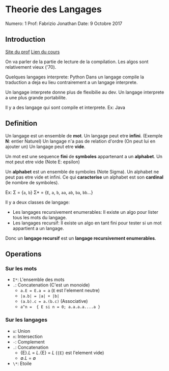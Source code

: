 # Theorie des Langages

Numero: 1
Prof: Fabrizio Jonathan
Date: 9 Octobre 2017

## Introduction

[Site du prof](http://jo.fabrizio.free.fr)
[Lien du cours](https://www.lrde.epita.fr/wiki/Courses/THL)

On va parler de la partie de lecture de la compilation.
Les algos sont relativement vieux ('70).

Quelques langages interprete: Python
Dans un langage compile la traduction a deja eu lieu contrairement a un langage
interprete.

Un langage interprete donne plus de flexibilie au dev.
Un langage interprete a une plus grande portabilite.

Il y a des langage qui sont compile et interprete. Ex: Java

## Definition

Un langage est un ensemble de **mot**.
Un langage peut etre **infini**. (Exemple **N**: entier Naturel)
Un langage n'a pas de relation d'ordre (On peut lui en ajouter un)
Un langage peut etre **vide**.

Un mot est une sequence **fini** de **symboles** appartenant a un **alphabet**.
Un mot peut etre vide (Note E: epsilon)

Un **alphabet** est un ensemble de symboles (Note Sigma).
Un alphabet ne peut pas etre vide et infini.
Ce qui **caracterise** un alphabet est son **cardinal** (le nombre de symboles).

Ex:
Σ = {`a`, `b`}
Σ* = {`E`, `a`, `b`, `aa`, `ab`, `ba`, `bb`...}

Il y a deux classes de langage:
* Les langages recursivement enumerables: Il existe un algo pour lister tous les mots du langage.
* Les langages recursif: Il existe un algo en tant fini pour tester si un mot appartient a un langage.

Donc un **langage recursif** est un **langage recursivement enumerables**.

## Operations

### Sur les mots

* `Σ*`: L'ensemble des mots
* `.`: Concatenation (C'est un monoide)
  * `a.E = E.a = a` (`E` est l'element neutre)
  * `|a.b| = |a| + |b|`
  * `(a.b).c = a.(b.c)` (Associative)
  * `a^n =  { E si n = 0; a.a.a.a....a }`

### Sur les langages

* `∪`: Union
* `∩`: Intersection
* `-`: Complement
* `.`: Concatenation
  * {E}.*L* = *L*.{E} = *L* (`{E}` est l'element vide)
  * ∅.*L* = ∅
* `\*`: Etoile
